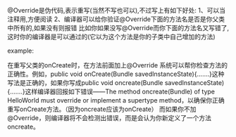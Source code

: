@Override是伪代码,表示重写(当然不写也可以),不过写上有如下好处: 1、可以当注释用,方便阅读 2、编译器可以给你验证@Override下面的方法名是否是你父类中所有的,如果没有则报错 比如你如果没写@Override而你下面的方法名又写错了,这时你的编译器是可以通过的(它以为这个方法是你的子类中自己增加的方法)
 
example:
 
在重写父类的onCreate时，在方法前面加上@Override 系统可以帮你检查方法的正确性。例如，public void onCreate(Bundle savedInstanceState){…….}这种写法是正确的，如果你写成public void oncreate(Bundle savedInstanceState){…….}这样编译器回报如下错误——The method oncreate(Bundle) of type HelloWorld must override or implement a supertype method，以确保你正确重写onCreate方法。（因为oncreate应该为onCreate）
而如果你不加@Override，则编译器将不会检测出错误，而是会认为你新定义了一个方法oncreate。
